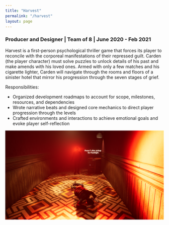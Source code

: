 ```yaml
---
title: "Harvest"
permalink: "/harvest"
layout: page
---
```


### <orange>Producer and Designer</orange> | <orange>Team of 8</orange> | <green>June 2020 - Feb 2021</green>

Harvest is a first-person psychological thriller game that forces its player to reconcile with the corporeal manifestations of their repressed guilt. Carden (the player character) must solve puzzles to unlock details of his past and make amends with his loved ones. Armed with only a few matches and his cigarette lighter, Carden will navigate through the rooms and floors of a sinister hotel that mirror his progression through the seven stages of grief.

Responsibilities:
* Organized development roadmaps to account for scope, milestones, resources, and dependencies
* Wrote narrative beats and designed core mechanics to direct player progression through the levels
* Crafted environments and interactions to achieve emotional goals and evoke player self-reflection
 
![harvest](/assets/images/harvest.png)